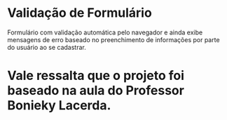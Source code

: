 # Validação de Formulário #

  Formulário com validação automática pelo navegador e ainda exibe mensagens de erro baseado no preenchimento de informações por parte do usuário ao se cadastrar.

# Vale ressalta que o projeto foi baseado na aula do Professor Bonieky Lacerda.
